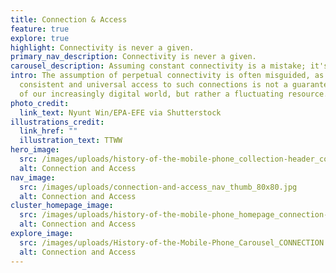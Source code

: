 ```yaml
---
title: Connection & Access
feature: true
explore: true
highlight: Connectivity is never a given.
primary_nav_description: Connectivity is never a given.
carousel_description: Assuming constant connectivity is a mistake; it's not always guaranteed.
intro: The assumption of perpetual connectivity is often misguided, as
  consistent and universal access to such connections is not a guaranteed aspect
  of our increasingly digital world, but rather a fluctuating resource.
photo_credit:
  link_text: Nyunt Win/EPA-EFE via Shutterstock
illustrations_credit:
  link_href: ""
  illustration_text: TTWW
hero_image:
  src: /images/uploads/history-of-the-mobile-phone_collection-header_connection-access-600.png
  alt: Connection and Access
nav_image:
  src: /images/uploads/connection-and-access_nav_thumb_80x80.jpg
  alt: Connection and Access
cluster_homepage_image:
  src: /images/uploads/history-of-the-mobile-phone_homepage_connection-access-750.jpg
  alt: Connection and Access
explore_image:
  src: /images/uploads/History-of-the-Mobile-Phone_Carousel_CONNECTION & ACCESS.jpg
  alt: Connection and Access
---
```

